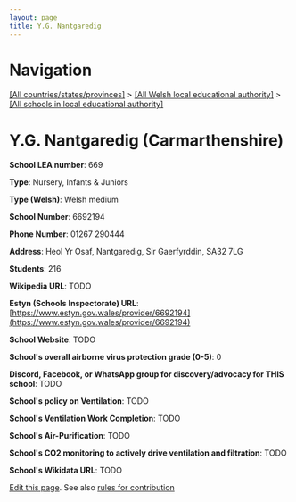 ```yaml
---
layout: page
title: Y.G. Nantgaredig
---
```

# Navigation

[[All countries/states/provinces]](../../..) > [[All Welsh local educational authority]](../..) > [[All schools in local educational authority]](..)

# Y.G. Nantgaredig (Carmarthenshire)

**School LEA number**: 669

**Type**: Nursery, Infants & Juniors

**Type (Welsh)**: Welsh medium

**School Number**: 6692194

**Phone Number**: 01267 290444

**Address**: Heol Yr Osaf, Nantgaredig, Sir Gaerfyrddin, SA32 7LG

**Students**: 216

**Wikipedia URL**: TODO

**Estyn (Schools Inspectorate) URL**: [https://www.estyn.gov.wales/provider/6692194](https://www.estyn.gov.wales/provider/6692194)

**School Website**: TODO

**School's overall airborne virus protection grade (0-5)**: 0

**Discord, Facebook, or WhatsApp group for discovery/advocacy for THIS school**: TODO

**School's policy on Ventilation**: TODO

**School's Ventilation Work Completion**: TODO

**School's Air-Purification**: TODO

**School's CO2 monitoring to actively drive ventilation and filtration**: TODO

**School's Wikidata URL**: TODO




[Edit this page](https://github.com/ventilate-schools/Wales/edit/prif/./Carmarthenshire/Y.G._Nantgaredig.md). See also [rules for contribution](../../../contribution-rules/)